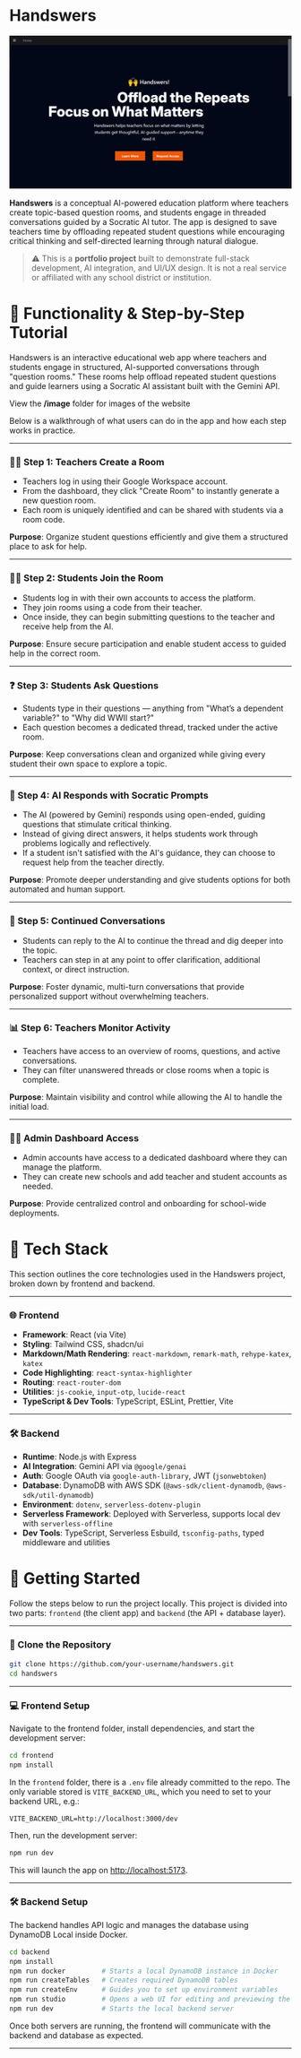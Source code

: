 # Handswers

![Hero Image](./images/homePage.png)

**Handswers** is a conceptual AI-powered education platform where teachers create topic-based question rooms, and students engage in threaded conversations guided by a Socratic AI tutor. The app is designed to save teachers time by offloading repeated student questions while encouraging critical thinking and self-directed learning through natural dialogue.

> ⚠️ This is a **portfolio project** built to demonstrate full-stack development, AI integration, and UI/UX design. It is not a real service or affiliated with any school district or institution.

# 🧠 Functionality & Step-by-Step Tutorial

Handswers is an interactive educational web app where teachers and students engage in structured, AI-supported conversations through "question rooms." These rooms help offload repeated student questions and guide learners using a Socratic AI assistant built with the Gemini API.

View the **/image** folder for images of the website

Below is a walkthrough of what users can do in the app and how each step works in practice.

---

### 👩‍🏫 Step 1: Teachers Create a Room

- Teachers log in using their Google Workspace account.
- From the dashboard, they click "Create Room" to instantly generate a new question room.
- Each room is uniquely identified and can be shared with students via a room code.

**Purpose**: Organize student questions efficiently and give them a structured place to ask for help.

---

### 👨‍🎓 Step 2: Students Join the Room

- Students log in with their own accounts to access the platform.
- They join rooms using a code  from their teacher.
- Once inside, they can begin submitting questions to the teacher and receive help from the AI.

**Purpose**: Ensure secure participation and enable student access to guided help in the correct room.

---

### ❓ Step 3: Students Ask Questions

- Students type in their questions — anything from "What’s a dependent variable?" to "Why did WWII start?"
- Each question becomes a dedicated thread, tracked under the active room.

**Purpose**: Keep conversations clean and organized while giving every student their own space to explore a topic.

---

### 🤖 Step 4: AI Responds with Socratic Prompts

- The AI (powered by Gemini) responds using open-ended, guiding questions that stimulate critical thinking.
- Instead of giving direct answers, it helps students work through problems logically and reflectively.
- If a student isn't satisfied with the AI's guidance, they can choose to request help from the teacher directly.

**Purpose**: Promote deeper understanding and give students options for both automated and human support.

---

### 🔁 Step 5: Continued Conversations

- Students can reply to the AI to continue the thread and dig deeper into the topic.
- Teachers can step in at any point to offer clarification, additional context, or direct instruction.

**Purpose**: Foster dynamic, multi-turn conversations that provide personalized support without overwhelming teachers.

---

### 📊 Step 6: Teachers Monitor Activity

- Teachers have access to an overview of rooms, questions, and active conversations.
- They can filter unanswered threads or close rooms when a topic is complete.

**Purpose**: Maintain visibility and control while allowing the AI to handle the initial load.

---

### 🧑‍💼 Admin Dashboard Access

- Admin accounts have access to a dedicated dashboard where they can manage the platform.
- They can create new schools and add teacher and student accounts as needed.

**Purpose**: Provide centralized control and onboarding for school-wide deployments.

# 🧰 Tech Stack

This section outlines the core technologies used in the Handswers project, broken down by frontend and backend.

---

### 🌐 Frontend
- **Framework**: React (via Vite)
- **Styling**: Tailwind CSS, shadcn/ui
- **Markdown/Math Rendering**: `react-markdown`, `remark-math`, `rehype-katex`, `katex`
- **Code Highlighting**: `react-syntax-highlighter`
- **Routing**: `react-router-dom`
- **Utilities**: `js-cookie`, `input-otp`, `lucide-react`
- **TypeScript & Dev Tools**: TypeScript, ESLint, Prettier, Vite

---

### 🛠️ Backend
- **Runtime**: Node.js with Express
- **AI Integration**: Gemini API via `@google/genai`
- **Auth**: Google OAuth via `google-auth-library`, JWT (`jsonwebtoken`)
- **Database**: DynamoDB with AWS SDK (`@aws-sdk/client-dynamodb`, `@aws-sdk/util-dynamodb`)
- **Environment**: `dotenv`, `serverless-dotenv-plugin`
- **Serverless Framework**: Deployed with Serverless, supports local dev with `serverless-offline`
- **Dev Tools**: TypeScript, Serverless Esbuild, `tsconfig-paths`, typed middleware and utilities

# 🚀 Getting Started

Follow the steps below to run the project locally. This project is divided into two parts: `frontend` (the client app) and `backend` (the API + database layer).

---

### 📀 Clone the Repository

```bash
git clone https://github.com/your-username/handswers.git
cd handswers
```

---

### 💻 Frontend Setup

Navigate to the frontend folder, install dependencies, and start the development server:

```bash
cd frontend
npm install
```

In the `frontend` folder, there is a `.env` file already committed to the repo. The only variable stored is `VITE_BACKEND_URL`, which you need to set to your backend URL, e.g.:

```env
VITE_BACKEND_URL=http://localhost:3000/dev
```

Then, run the development server:

```bash
npm run dev
```

This will launch the app on [http://localhost:5173](http://localhost:5173).

---

### 🛠️ Backend Setup

The backend handles API logic and manages the database using DynamoDB Local inside Docker.

```bash
cd backend
npm install
npm run docker         # Starts a local DynamoDB instance in Docker
npm run createTables   # Creates required DynamoDB tables
npm run createEnv      # Guides you to set up environment variables
npm run studio         # Opens a web UI for editing and previewing the DynamoDB state (Optional)
npm run dev            # Starts the local backend server
```

Once both servers are running, the frontend will communicate with the backend and database as expected.

---
